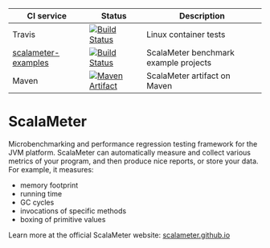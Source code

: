 
CI service | Status | Description
-----------|--------|------------
Travis | [![Build Status](https://travis-ci.org/scalameter/scalameter.png?branch=master)](https://travis-ci.org/scalameter/scalameter) | Linux container tests
[scalameter-examples](https://github.com/scalameter/scalameter-examples) | [![Build Status](https://travis-ci.org/scalameter/scalameter-examples.svg?branch=master)](https://travis-ci.org/scalameter/scalameter-examples) | ScalaMeter benchmark example projects
Maven | [![Maven Artifact](https://img.shields.io/maven-central/v/com.storm-enroute/scalameter_2.11.svg)](http://mvnrepository.com/artifact/com.storm-enroute/scalameter_2.11) | ScalaMeter artifact on Maven

ScalaMeter
==========

Microbenchmarking and performance regression testing framework for the JVM platform.
ScalaMeter can automatically measure and collect various metrics of your program,
and then produce nice reports, or store your data.
For example, it measures:

- memory footprint
- running time
- GC cycles
- invocations of specific methods
- boxing of primitive values

Learn more at the official ScalaMeter website:
[scalameter.github.io](http://scalameter.github.io)
